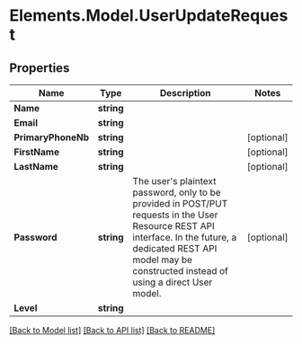 # Elements.Model.UserUpdateRequest

## Properties

Name | Type | Description | Notes
------------ | ------------- | ------------- | -------------
**Name** | **string** |  | 
**Email** | **string** |  | 
**PrimaryPhoneNb** | **string** |  | [optional] 
**FirstName** | **string** |  | [optional] 
**LastName** | **string** |  | [optional] 
**Password** | **string** | The user&#39;s plaintext password, only to be provided in POST/PUT requests in the User Resource REST API interface. In the future, a dedicated REST API model may be constructed instead of using a direct User model. | [optional] 
**Level** | **string** |  | 

[[Back to Model list]](../README.md#documentation-for-models) [[Back to API list]](../README.md#documentation-for-api-endpoints) [[Back to README]](../README.md)

